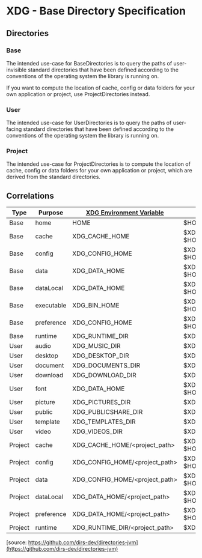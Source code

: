 # XDG - Base Directory Specification

## Directories

### Base

The intended use-case for BaseDirectories is
to query the paths of user-invisible standard directories that have been defined according to
the conventions of the operating system the library is running on.

If you want to compute the location of cache, config or data folders for your own application or project,
use ProjectDirectories instead.

### User

The intended use-case for UserDirectories is
to query the paths of user-facing standard directories that have been defined according to
the conventions of the operating system the library is running on.

### Project

The intended use-case for ProjectDirectories is
to compute the location of cache, config or data folders for your own application or project,
which are derived from the standard directories.

## Correlations

| Type    | Purpose    | [XDG Environment Variable](https://specifications.freedesktop.org/basedir-spec/basedir-spec-latest.html) | [Linux / BSD](https://www.freedesktop.org/wiki/Software/xdg-user-dirs/) | [MacOS](https://developer.apple.com/library/archive/documentation/FileManagement/Conceptual/FileSystemProgrammingGuide/FileSystemOverview/FileSystemOverview.html#//apple_ref/doc/uid/TP40010672-CH2-SW6) |
| ------- | ---------- | -------------------------------------------------------------------------------------------------------- | ----------------------------------------------------------------------- | --------------------------------------------------------------------------------------------------------------------------------------------------------------------------------------------------------- |
| Base    | home       | HOME                                                                                                     | $HOME                                                                   | $HOME                                                                                                                                                                                                     |
| Base    | cache      | XDG_CACHE_HOME                                                                                           | $XDG_CACHE_HOME or $HOME/.cache                                         | $HOME/Library/Caches                                                                                                                                                                                      |
| Base    | config     | XDG_CONFIG_HOME                                                                                          | $XDG_CONFIG_HOME or $HOME/.config                                       | $HOME/Library/Application Support                                                                                                                                                                         |
| Base    | data       | XDG_DATA_HOME                                                                                            | $XDG_DATA_HOME or $HOME/.local/share                                    | $HOME/Library/Application Support                                                                                                                                                                         |
| Base    | dataLocal  | XDG_DATA_HOME                                                                                            | $XDG_DATA_HOME or $HOME/.local/share                                    | $HOME/Library/Application Support                                                                                                                                                                         |
| Base    | executable | XDG_BIN_HOME                                                                                             | $XDG_BIN_HOME or $HOME/.local/bin                                       | null                                                                                                                                                                                                      |
| Base    | preference | XDG_CONFIG_HOME                                                                                          | $XDG_CONFIG_HOME or $HOME/.config                                       | $HOME/Library/Preferences                                                                                                                                                                                 |
| Base    | runtime    | XDG_RUNTIME_DIR                                                                                          | $XDG_RUNTIME_DIR or null                                                | null                                                                                                                                                                                                      |
| User    | audio      | XDG_MUSIC_DIR                                                                                            | $XDG_MUSIC_DIR                                                          | $HOME/Music                                                                                                                                                                                               |
| User    | desktop    | XDG_DESKTOP_DIR                                                                                          | $XDG_DESKTOP_DIR                                                        | $HOME/Desktop                                                                                                                                                                                             |
| User    | document   | XDG_DOCUMENTS_DIR                                                                                        | $XDG_DOCUMENTS_DIR                                                      | $HOME/Documents                                                                                                                                                                                           |
| User    | download   | XDG_DOWNLOAD_DIR                                                                                         | $XDG_DOWNLOAD_DIR                                                       | $HOME/Downloads                                                                                                                                                                                           |
| User    | font       | XDG_DATA_HOME                                                                                            | $XDG_DATA_HOME/fonts or $HOME/.local/share/fonts                        | $HOME/Library/Fonts                                                                                                                                                                                       |
| User    | picture    | XDG_PICTURES_DIR                                                                                         | $XDG_PICTURES_DIR                                                       | $HOME/Pictures                                                                                                                                                                                            |
| User    | public     | XDG_PUBLICSHARE_DIR                                                                                      | $XDG_PUBLICSHARE_DIR                                                    | $HOME/Public                                                                                                                                                                                              |
| User    | template   | XDG_TEMPLATES_DIR                                                                                        | $XDG_TEMPLATES_DIR                                                      | null                                                                                                                                                                                                      |
| User    | video      | XDG_VIDEOS_DIR                                                                                           | $XDG_VIDEOS_DIR                                                         | $HOME/Movies                                                                                                                                                                                              |
| Project | cache      | XDG_CACHE_HOME/<project_path>                                                                            | $XDG_CACHE_HOME or $HOME/.cache/<project_path>                          | $HOME/Library/Caches/<project_path>                                                                                                                                                                       |
| Project | config     | XDG_CONFIG_HOME/<project_path>                                                                           | $XDG_CONFIG_HOME or $HOME/.config/<project_path>                        | $HOME/Library/Preferences/<project_path>                                                                                                                                                                  |
| Project | data       | XDG_CONFIG_HOME/<project_path>                                                                           | $XDG_CONFIG_HOME or $HOME/.config/<project_path>                        | $HOME/Library/Application Support/<project_path>                                                                                                                                                          |
| Project | dataLocal  | XDG_DATA_HOME/<project_path>                                                                             | $XDG_DATA_HOME or $HOME/.local/share/<project_path>                     | $HOME/Library/Application Support/<project_path>                                                                                                                                                          |
| Project | preference | XDG_DATA_HOME/<project_path>                                                                             | $XDG_DATA_HOME or $HOME/.local/share/<project_path>                     | $HOME/Library/Application Support/<project_path>                                                                                                                                                          |
| Project | runtime    | XDG_RUNTIME_DIR/<project_path>                                                                           | $XDG_RUNTIME_DIR/<project_path>                                         | null                                                                                                                                                                                                      |

[source: https://github.com/dirs-dev/directories-jvm](https://github.com/dirs-dev/directories-jvm)
